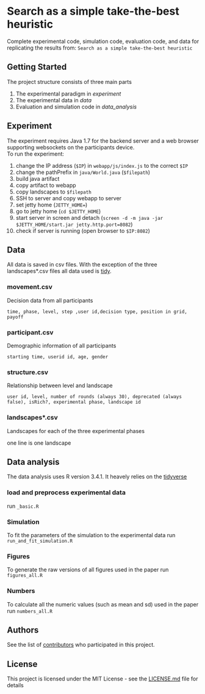 # Search as a simple take-the-best heuristic

Complete experimental code, simulation code, evaluation code, and data for replicating the results from:
``Search as a simple take-the-best heuristic``

## Getting Started

The project structure consists of three main parts
 1) The experimental paradigm in *experiment*
 2) The experimental data in *data*
 3) Evaluation and simulation code in *data_analysis*
 
## Experiment

The experiment requires Java 1.7 for the backend server and a web browser supporting websockets on the participants device.  
To run the experiment:
 1) change the IP address (``$IP``) in ``webapp/js/index.js`` to the correct ``$IP``
 2) change the pathPrefix in ``java/World.java`` (``$filepath``)
 3) build java artifact 
 4) copy artifact to webapp
 5) copy landscapes to ``$filepath``
 6) SSH to server and copy webapp to server
 7) set jetty home (``JETTY_HOME=``)
 8) go to jetty home (``cd $JETTY_HOME``)
 9) start server in screen and detach (``screen -d -m java -jar $JETTY_HOME/start.jar jetty.http.port=8082``)
 10) check if server is running (open browser to ``$IP:8082``)
 
## Data

All data is saved in csv files. With the exception of the three landscapes*.csv files all data used is [tidy](https://en.wikipedia.org/wiki/Tidy_data).

### movement.csv

Decision data from all participants

```
time, phase, level, step ,user id,decision type, position in grid, payoff
```

### participant.csv

Demographic information of all participants

```
starting time, userid id, age, gender
```

### structure.csv

Relationship between level and landscape

```
user id, level, number of rounds (always 30), deprecated (always false), isRich?, experimental phase, landscape id
```

### landscapes*.csv

Landscapes for each of the three experimental phases  

one line is one landscape

## Data analysis

The data analysis uses R version 3.4.1. It heavely relies on the [tidyverse](https://www.tidyverse.org/)

### load and preprocess experimental data

run ``_basic.R ``

### Simulation

To fit the parameters of the simulation to the experimental data run ``run_and_fit_simulation.R``

### Figures

To generate the raw versions of all figures used in the paper run ``figures_all.R``

### Numbers

To calculate all the numeric values (such as mean and sd) used in the paper run ``numbers_all.R``

## Authors

See the list of [contributors](contributors.txt) who participated in this project.

## License

This project is licensed under the MIT License - see the [LICENSE.md](LICENSE.md) file for details